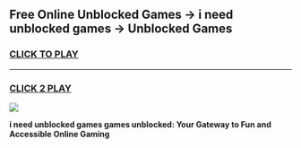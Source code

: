 
## Free Online Unblocked Games → i need unblocked games → Unblocked Games
<h3>
<a href="https://premium.freeplayer.one?title=i_need_unblocked_games&ref=21F">CLICK TO PLAY</a></h3>
<hr>

<h3>
<a href="https://premium.freeplayer.one?title=i_need_unblocked_games&ref=21F">CLICK 2 PLAY</a>
  
</h3>

<a href="https://premium.freeplayer.one?title=i_need_unblocked_games&ref=21F/"><img src="https://clearcache.store/games.png"></a>


**i need unblocked games games unblocked: Your Gateway to Fun and Accessible Online Gaming**
